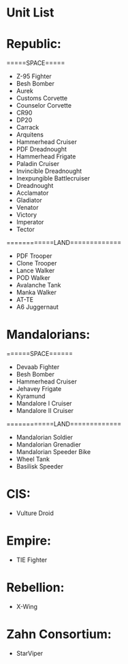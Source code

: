# Unit List

# Republic:

=====SPACE=====
 - Z-95 Fighter
 - Besh Bomber
 - Aurek
 - Customs Corvette
 - Counselor Corvette
 - CR90
 - DP20
 - Carrack
 - Arquitens
 - Hammerhead Cruiser
 - PDF Dreadnought
 - Hammerhead Frigate
 - Paladin Cruiser
 - Invincible Dreadnought
 - Inexpungible Battlecruiser
 - Dreadnought
 - Acclamator
 - Gladiator
 - Venator
 - Victory
 - Imperator
 - Tector

============LAND=============
 - PDF Trooper
 - Clone Trooper
 - Lance Walker
 - POD Walker
 - Avalanche Tank
 - Manka Walker
 - AT-TE
 - A6 Juggernaut

# Mandalorians:

======SPACE======
 - Devaab Fighter
 - Besh Bomber
 - Hammerhead Cruiser
 - Jehavey Frigate
 - Kyramund
 - Mandalore I Cruiser
 - Mandalore II Cruiser

============LAND=============
 - Mandalorian Soldier
 - Mandalorian Grenadier
 - Mandalorian Speeder Bike
 - Wheel Tank
 - Basilisk Speeder

# CIS:

 - Vulture Droid

# Empire:

 - TIE Fighter

# Rebellion:

 - X-Wing

# Zahn Consortium:

 - StarViper
